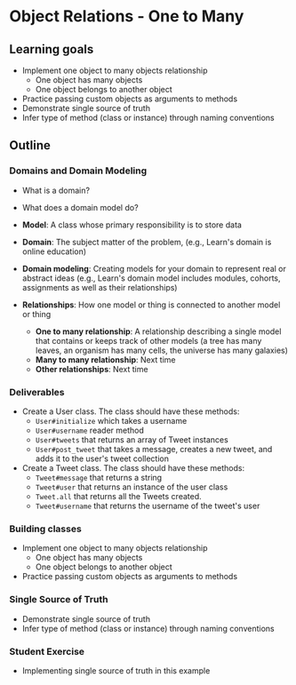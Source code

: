 # Object Relations - One to Many

## Learning goals
* Implement one object to many objects relationship
  * One object has many objects
  * One object belongs to another object
* Practice passing custom objects as arguments to methods
* Demonstrate single source of truth
* Infer type of method (class or instance) through naming conventions

## Outline
<!-- 15m Domains and Domain Modeling
 5m Introduce deliverables
10m Build the classes
10m Explore single source of truth
10m Student exercise
10m Review exercise
10m More on objects and methods (optional)
===
70m Total -->

### Domains and Domain Modeling

* What is a domain?
* What does a domain model do?


* **Model**: A class whose primary responsibility is to store data
* **Domain**: The subject matter of the problem, (e.g., Learn's domain is online education)
* **Domain modeling**: Creating models for your domain to represent real or abstract ideas (e.g., Learn's domain model includes modules, cohorts, assignments as well as their relationships)
* **Relationships**: How one model or thing is connected to another model or thing
  * **One to many relationship**: A relationship describing a single model that contains or keeps track of other models (a tree has many leaves, an organism has many cells, the universe has many galaxies)
  * **Many to many relationship**: Next time
  * **Other relationships**: Next time

### Deliverables

* Create a User class. The class should have these methods:
  * `User#initialize` which takes a username
  * `User#username` reader method
  * `User#tweets` that returns an array of Tweet instances
  * `User#post_tweet` that takes a message, creates a new tweet, and adds it to the user's tweet collection
* Create a Tweet class. The class should have these methods:
  * `Tweet#message` that returns a string
  * `Tweet#user` that returns an instance of the user class
  * `Tweet.all` that returns all the Tweets created.
  * `Tweet#username` that returns the username of the tweet's user

### Building classes
* Implement one object to many objects relationship
  * One object has many objects
  * One object belongs to another object
* Practice passing custom objects as arguments to methods

### Single Source of Truth
* Demonstrate single source of truth
* Infer type of method (class or instance) through naming conventions

### Student Exercise
* Implementing single source of truth in this example
